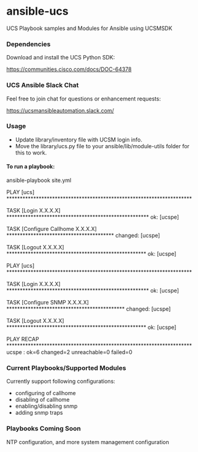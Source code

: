 # ansible-ucs
UCS Playbook samples and Modules for Ansible using UCSMSDK

### Dependencies

Download and install the UCS Python SDK:

https://communities.cisco.com/docs/DOC-64378

### UCS Ansible Slack Chat
Feel free to join chat for questions or enhancement requests:

https://ucsmansibleautomation.slack.com/

### Usage
* Update library/inventory file with UCSM login info.  
* Move the library/ucs.py file to your ansible/lib/module-utils folder for this to work.

#### To run a playbook:
ansible-playbook site.yml

PLAY [ucs] *********************************************************************

TASK [Login X.X.X.X] *****************************************************
ok: [ucspe]

TASK [Configure Callhome X.X.X.X] ****************************************
changed: [ucspe]

TASK [Logout X.X.X.X] ****************************************************
ok: [ucspe]

PLAY [ucs] *********************************************************************

TASK [Login X.X.X.X] *****************************************************
ok: [ucspe]

TASK [Configure SNMP X.X.X.X] ********************************************
changed: [ucspe]

TASK [Logout X.X.X.X] ****************************************************
ok: [ucspe]

PLAY RECAP *********************************************************************
ucspe                      : ok=6    changed=2    unreachable=0    failed=0

### Current Playbooks/Supported Modules
Currently support following configurations:
* configuring of callhome
* disabling of callhome
* enabling/disabling snmp
* adding snmp traps

### Playbooks Coming Soon
NTP configuration, and more system management configuration
